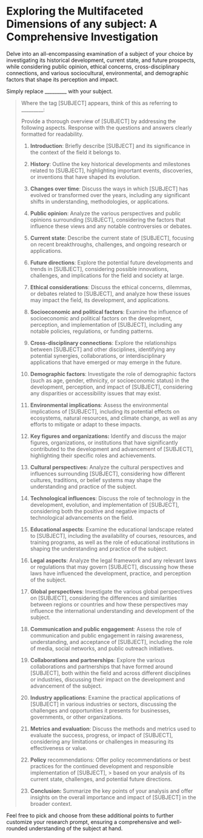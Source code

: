 # Exploring the Multifaceted Dimensions of any subject: A Comprehensive Investigation

Delve into an all-encompassing examination of a subject of your choice by investigating its historical development, current state, and future prospects, while considering public opinion, ethical concerns, cross-disciplinary connections, and various sociocultural, environmental, and demographic factors that shape its perception and impact.

Simply replace _________ with your subject.

> Where the tag [SUBJECT] appears, think of this as referring to _________:
>
> Provide a thorough overview of [SUBJECT] by addressing the following aspects. Response with the questions and answers clearly formatted for readability. 
> 
> 1. **Introduction**: Briefly describe [SUBJECT] and its significance in the context of the field it belongs to.
>
> 2. **History**: Outline the key historical developments and milestones related to [SUBJECT], highlighting important events, discoveries, or inventions that have shaped its evolution.
>
> 3. **Changes over time**: Discuss the ways in which [SUBJECT] has evolved or transformed over the years, including any significant shifts in understanding, methodologies, or applications.
>
> 4. **Public opinion**: Analyze the various perspectives and public opinions surrounding [SUBJECT], considering the factors that influence these views and any notable controversies or debates.
>
> 5. **Current state**: Describe the current state of [SUBJECT], focusing on recent breakthroughs, challenges, and ongoing research or applications.
>
> 6. **Future directions**: Explore the potential future developments and trends in [SUBJECT], considering possible innovations, challenges, and implications for the field and society at large.
>
> 7. **Ethical considerations**: Discuss the ethical concerns, dilemmas, or debates related to [SUBJECT], and analyze how these issues may impact the field, its development, and applications.
>
> 8. **Socioeconomic and political factors**: Examine the influence of socioeconomic and political factors on the development, perception, and implementation of [SUBJECT], including any notable policies, regulations, or funding patterns.
>
> 9. **Cross-disciplinary connections**: Explore the relationships between [SUBJECT] and other disciplines, identifying any potential synergies, collaborations, or interdisciplinary applications that have emerged or may emerge in the future.
>
> 10. **Demographic factors**: Investigate the role of demographic factors (such as age, gender, ethnicity, or socioeconomic status) in the development, perception, and impact of [SUBJECT], considering any disparities or accessibility issues that may exist.
>
> 11. **Environmental implications**: Assess the environmental implications of [SUBJECT], including its potential effects on ecosystems, natural resources, and climate change, as well as any efforts to mitigate or adapt to these impacts.
>
> 12. **Key figures and organizations:** Identify and discuss the major figures, organizations, or institutions that have significantly contributed to the development and advancement of [SUBJECT], highlighting their specific roles and achievements.
>
> 13. **Cultural perspectives:** Analyze the cultural perspectives and influences surrounding [SUBJECT], considering how different cultures, traditions, or belief systems may shape the understanding and practice of the subject.
>
> 14. **Technological influences**: Discuss the role of technology in the development, evolution, and implementation of [SUBJECT], considering both the positive and negative impacts of technological advancements on the field.
>
> 15. **Educational aspects**: Examine the educational landscape related to [SUBJECT], including the availability of courses, resources, and training programs, as well as the role of educational institutions in shaping the understanding and practice of the subject.
>
> 16. **Legal aspects**: Analyze the legal framework and any relevant laws or regulations that may govern [SUBJECT], discussing how these laws have influenced the development, practice, and perception of the subject.
>
> 17. **Global perspectives**: Investigate the various global perspectives on [SUBJECT], considering the differences and similarities between regions or countries and how these perspectives may influence the international understanding and development of the subject.
>
> 18. **Communication and public engagement**: Assess the role of communication and public engagement in raising awareness, understanding, and acceptance of [SUBJECT], including the role of media, social networks, and public outreach initiatives.
>
> 19. **Collaborations and partnerships**: Explore the various collaborations and partnerships that have formed around [SUBJECT], both within the field and across different disciplines or industries, discussing their impact on the development and advancement of the subject.
>
> 20. **Industry applications**: Examine the practical applications of [SUBJECT] in various industries or sectors, discussing the challenges and opportunities it presents for businesses, governments, or other organizations.
>
> 21. **Metrics and evaluation**: Discuss the methods and metrics used to evaluate the success, progress, or impact of [SUBJECT], considering any limitations or challenges in measuring its effectiveness or value.
>
> 22. **Policy** recommendations: Offer policy recommendations or best practices for the continued development and responsible implementation of [SUBJECT], > based on your analysis of its current state, challenges, and potential future directions.
>
> 23. **Conclusion:** Summarize the key points of your analysis and offer insights on the overall importance and impact of [SUBJECT] in the broader context.

Feel free to pick and choose from these additional points to further customize your research prompt, ensuring a comprehensive and well-rounded understanding of the subject at hand.




